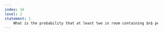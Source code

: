 ```yaml
---
index: 16
level: 2
statement: |
    What is the probability that at least two in room containing $n$ people have a common birthday?
---
```

